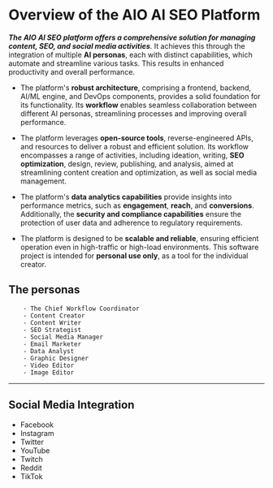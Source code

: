 # Overview of the AIO AI SEO Platform

***The AIO AI SEO platform offers a comprehensive solution for managing content, SEO, and social media activities***. It achieves this through the integration of multiple **AI personas**, each with distinct capabilities, which automate and streamline various tasks. This results in enhanced productivity and overall performance.

- The platform's **robust architecture**, comprising a frontend, backend, AI/ML engine, and DevOps components, provides a solid foundation for its functionality. Its **workflow** enables seamless collaboration between different AI personas, streamlining processes and improving overall performance.

- The platform leverages **open-source tools**, reverse-engineered APIs, and resources to deliver a robust and efficient solution. Its workflow encompasses a range of activities, including ideation, writing, **SEO optimization**, design, review, publishing, and analysis, aimed at streamlining content creation and optimization, as well as social media management.

- The platform's **data analytics capabilities** provide insights into performance metrics, such as **engagement**, **reach**, and **conversions**. Additionally, the **security and compliance capabilities** ensure the protection of user data and adherence to regulatory requirements.

- The platform is designed to be **scalable and reliable**, ensuring efficient operation even in high-traffic or high-load environments. This software project is intended for **personal use only**, as a tool for the individual creator.

## The personas

        - The Chief Workflow Coordinator
	    - Content Creator
        - Content Writer
        - SEO Strategist
        - Social Media Manager
        - Email Marketer
        - Data Analyst
        - Graphic Designer
        - Video Editor
        - Image Editor
---
## Social Media Integration

- Facebook
- Instagram
- Twitter
- YouTube
- Twitch
- Reddit
- TikTok
